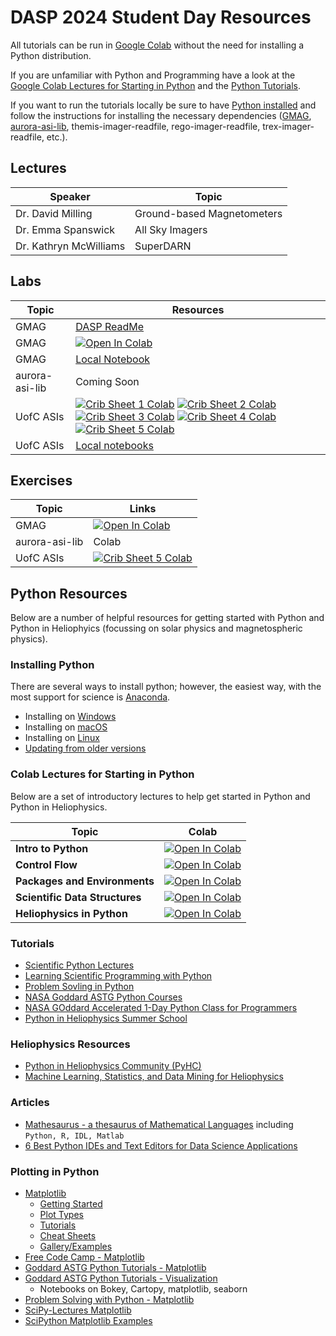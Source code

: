# DASP 2024 Student Day Resources

All tutorials can be run in [Google Colab](https://research.google.com/colaboratory/faq.html) without the need for installing a Python distribution.

If you are unfamiliar with Python and Programming have a look at the [Google Colab Lectures for Starting in Python](#colab-lectures-for-starting-in-python) and the [Python Tutorials](#tutorials). 

If you want to run the tutorials locally be sure to have [Python installed](#installing-python) and follow the instructions for installing the necessary dependencies ([GMAG](/GMAG/README.md#gmag-installation), [aurora-asi-lib](https://aurora-asi-lib.readthedocs.io/en/latest/get_started.html), themis-imager-readfile, rego-imager-readfile, trex-imager-readfile, etc.).

## Lectures

| Speaker | Topic |
|---------|-------|
| Dr. David Milling | Ground-based Magnetometers |
| Dr. Emma Spanswick | All Sky Imagers |
| Dr. Kathryn McWilliams | SuperDARN |

## Labs

| Topic | Resources |
|-------|-----------|
| GMAG  | [DASP ReadMe](/GMAG/README.md) |
| GMAG  | [![Open In Colab](https://colab.research.google.com/assets/colab-badge.svg)](https://colab.research.google.com/github/kylermurphy/DASP_2024/blob/main/GMAG/GMAG_DASP_Colab.ipynb) |
| GMAG  | [Local Notebook](https://github.com/kylermurphy/DASP_2024/blob/main/GMAG/GMAG_DASP_Local.ipynb) |
| aurora-asi-lib |  Coming Soon |
| UofC ASIs | [![Crib Sheet 1 Colab](https://img.shields.io/badge/Open_Crib_Sheet_1_in_Colab-blue)](https://colab.research.google.com/github/ucalgary-aurora/crib-sheets/blob/main/python/_dasp_colabs/DASP2024_load_cal_plot_single_channel_asi_data.ipynb) [![Crib Sheet 2 Colab](https://img.shields.io/badge/Open_Crib_Sheet_2_in_Colab-blue)](https://colab.research.google.com/github/ucalgary-aurora/crib-sheets/blob/main/python/_dasp_colabs/DASP2024_georeferencing_multi_channel_asi_data.ipynb) [![Crib Sheet 3 Colab](https://img.shields.io/badge/Open_Crib_Sheet_3_in_Colab-blue)](https://colab.research.google.com/github/ucalgary-aurora/crib-sheets/blob/main/python/_dasp_colabs/DASP2024_georeferencing_single_channel_asi_data.ipynb) [![Crib Sheet 4 Colab](https://img.shields.io/badge/Open_Crib_Sheet_4_in_Colab-blue)](https://colab.research.google.com/github/ucalgary-aurora/crib-sheets/blob/main/python/_dasp_colabs/DASP2024_georeferencing_multi_channel_asi_data.ipynb) [![Crib Sheet 5 Colab](https://img.shields.io/badge/Open_Crib_Sheet_5_in_Colab-blue)](https://colab.research.google.com/github/ucalgary-aurora/crib-sheets/blob/main/python/_dasp_colabs/DASP2024_multi_network_mosaic.ipynb) |
| UofC ASIs | [Local notebooks](https://data.phys.ucalgary.ca/working_with_data/index.html#crib-sheets) |

## Exercises

| Topic | Links |
|-------|-------|
| GMAG  |  [![Open In Colab](https://colab.research.google.com/assets/colab-badge.svg)](https://colab.research.google.com/github/kylermurphy/DASP_2024/blob/main/exercises/GMAG_project.ipynb)  |
| aurora-asi-lib | Colab |
| UofC ASIs | [![Crib Sheet 5 Colab](https://colab.research.google.com/assets/colab-badge.svg)](https://colab.research.google.com/github/ucalgary-aurora/crib-sheets/blob/main/python/_dasp_colabs/DASP2024_exercises.ipynb) |

## Python Resources

Below are a number of helpful resources for getting started with Python and Python in Heliophyics (focussing on solar physics and magnetospheric physics). 

### Installing Python

There are several ways to install python; however, the easiest way, with the most support for science is [Anaconda][1]. 

- Installing on [Windows][2]
- Installing on [macOS][3]
- Installing on [Linux][4]
- [Updating from older versions][5]


### Colab Lectures for Starting in Python

Below are a set of introductory lectures to help get started in Python and Python in Heliophysics.

| Topic | Colab |
|-------|-------|
| **Intro to Python** |  [![Open In Colab](https://colab.research.google.com/assets/colab-badge.svg)](https://colab.research.google.com/github/kylermurphy/STFC_SS_2022/blob/main/Notebooks/Intro_to_Python.ipynb) |
| **Control Flow** | [![Open In Colab](https://colab.research.google.com/assets/colab-badge.svg)](https://colab.research.google.com/github/kylermurphy/STFC_SS_2022/blob/main/Notebooks/Control_Flow.ipynb) |
| **Packages and Environments** | [![Open In Colab](https://colab.research.google.com/assets/colab-badge.svg)](https://colab.research.google.com/github/kylermurphy/STFC_SS_2022/blob/main/Notebooks/Packages_and_Environments.ipynb) |
| **Scientific Data Structures** | [![Open In Colab](https://colab.research.google.com/assets/colab-badge.svg)](https://colab.research.google.com/github/kylermurphy/STFC_SS_2022/blob/main/Notebooks/Scientific_Data_Structures.ipynb) |
| **Heliophysics in Python** | [![Open In Colab](https://colab.research.google.com/assets/colab-badge.svg)](https://colab.research.google.com/github/kylermurphy/STFC_SS_2022/blob/main/Notebooks/Heliophysics_in_Python.ipynb) |

### Tutorials

- [Scientific Python Lectures](https://lectures.scientific-python.org/)
- [Learning Scientific Programming with Python](https://scipython.com/)
- [Problem Sovling in Python](https://problemsolvingwithpython.com/)
- [NASA Goddard ASTG Python Courses](https://github.com/astg606/py_courses)
- [NASA GOddard Accelerated 1-Day Python Class for Programmers](https://astg606.github.io/py_courses/one_day_beginner/)
- [Python in Heliophysics Summer School](https://heliopython.org/summer-school)

### Heliophysics Resources

- [Python in Heliophysics Community (PyHC)](https://heliopython.org/)
- [Machine Learning, Statistics, and Data Mining for Heliophysics](https://helioml.org/Introduction/title.html)

### Articles

- [Mathesaurus - a thesaurus of Mathematical Languages](http://mathesaurus.sourceforge.net/) including ```Python, R, IDL, Matlab```
- [6 Best Python IDEs and Text Editors for Data Science Applications](https://medium.com/towards-data-science/6-best-python-ides-and-text-editors-for-data-science-applications-6986c4522e61)

### Plotting in Python

- [Matplotlib](https://matplotlib.org/)
    - [Getting Started](https://matplotlib.org/stable/users/getting_started/)
    - [Plot Types](https://matplotlib.org/stable/plot_types/index.html)
    - [Tutorials](https://matplotlib.org/stable/tutorials/index)
    - [Cheat Sheets](https://matplotlib.org/cheatsheets/)
    - [Gallery/Examples](https://matplotlib.org/stable/gallery/index.html)
- [Free Code Camp - Matplotlib](https://www.freecodecamp.org/news/matplotlib-course-learn-python-data-visualization/)
- [Goddard ASTG Python Tutorials - Matplotlib](https://github.com/astg606/py_materials/tree/master/matplotlib)
- [Goddard ASTG Python Tutorials - Visualization](https://github.com/astg606/py_materials/tree/master/visualization)
    - Notebooks on Bokey, Cartopy, matplotlib, seaborn
- [Problem Solving with Python - Matplotlib](https://problemsolvingwithpython.com/06-Plotting-with-Matplotlib/06.00-Introduction/)
- [SciPy-Lectures Matplotlib](http://scipy-lectures.org/intro/matplotlib/index.html)
- [SciPython Matplotlib Examples](https://scipython.com/book2/chapter-7-matplotlib/)

[1]: https://www.anaconda.com/
[2]: https://docs.anaconda.com/free/anaconda/install/windows/
[3]: https://docs.anaconda.com/free/anaconda/install/mac-os/
[4]: https://docs.anaconda.com/free/anaconda/install/linux/
[5]: https://docs.anaconda.com/free/anaconda/install/update-version/